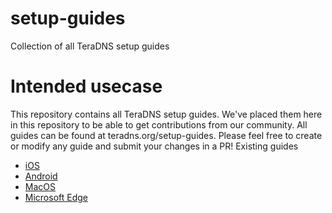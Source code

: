 # setup-guides
Collection of all TeraDNS setup guides

# Intended usecase

This repository contains all TeraDNS setup guides. We've placed them here in this repository to be able to get contributions from our community.
All guides can be found at teradns.org/setup-guides. Please feel free to create or modify any guide and submit your changes in a PR!
Existing guides

   - [iOS](https://raw.githubusercontent.com/AhaDNS/setup-guides/master/Apple/iOS.md)
   - [Android](https://raw.githubusercontent.com/AhaDNS/setup-guides/master/Android/)
   - [MacOS](https://raw.githubusercontent.com/AhaDNS/setup-guides/master/Apple/MacOS.md)
   - [Microsoft Edge](https://raw.githubusercontent.com/AhaDNS/setup-guides/master/edge)

